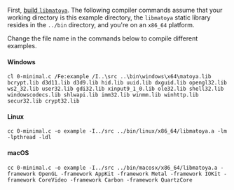 First, [build `libmatoya`](https://github.com/matoya/libmatoya/wiki/Building). The following compiler commands assume that your working directory is this example directory, the `libmatoya` static library resides in the `../bin` directory, and you're on an `x86_64` platform.

Change the file name in the commands below to compile different examples.

#### Windows

`cl 0-minimal.c /Fe:example /I..\src ..\bin\windows\x64\matoya.lib bcrypt.lib d3d11.lib d3d9.lib hid.lib uuid.lib dxguid.lib opengl32.lib ws2_32.lib user32.lib gdi32.lib xinput9_1_0.lib ole32.lib shell32.lib windowscodecs.lib shlwapi.lib imm32.lib winmm.lib winhttp.lib secur32.lib crypt32.lib`

#### Linux

`cc 0-minimal.c -o example -I../src ../bin/linux/x86_64/libmatoya.a -lm -lpthread -ldl`

#### macOS

`cc 0-minimal.c -o example -I../src ../bin/macosx/x86_64/libmatoya.a -framework OpenGL -framework AppKit -framework Metal -framework IOKit -framework CoreVideo -framework Carbon -framework QuartzCore`
